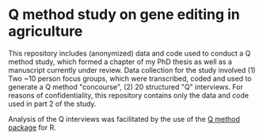 # Q method study on gene editing in agriculture

This repository includes (anonymized) data and code used to conduct a Q method study, which formed a chapter of my PhD thesis as well as a manuscript currently 
under review. Data collection for the study involved (1) Two ~10 person focus groups, which were transcribed, coded and used to generate a Q method "concourse", 
(2) 20 structured "Q" interviews. For reasons of confidentiality, this repository contains only the data and code used in part 2 of the study.

Analysis of the Q interviews was facilitated by the use of the [Q method package](http://aiorazabala.github.io/qmethod/) for R. 

